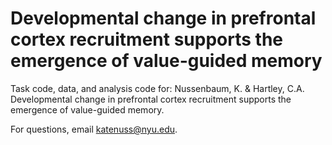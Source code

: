 # Developmental change in prefrontal cortex recruitment supports the emergence of value-guided memory

Task code, data, and analysis code for: Nussenbaum, K. & Hartley, C.A. Developmental change in prefrontal cortex recruitment supports the emergence of value-guided memory. 

For questions, email katenuss@nyu.edu.